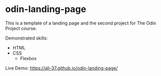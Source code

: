 # odin-landing-page

This is a template of a landing page and the second project for The Odin Project course.

Demonstrated skills:

- HTML
- CSS
  - Flexbox
  
Live Demo: https://ali-37.github.io/odin-landing-page/
